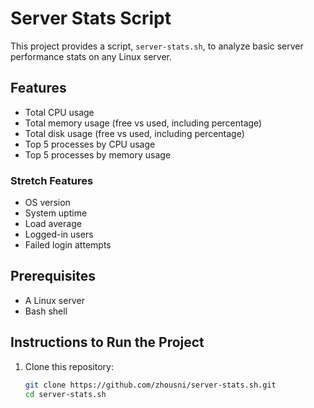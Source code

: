 # Server Stats Script

This project provides a script, `server-stats.sh`, to analyze basic server performance stats on any Linux server.

## Features

- Total CPU usage
- Total memory usage (free vs used, including percentage)
- Total disk usage (free vs used, including percentage)
- Top 5 processes by CPU usage
- Top 5 processes by memory usage

### Stretch Features
- OS version
- System uptime
- Load average
- Logged-in users
- Failed login attempts

## Prerequisites

- A Linux server
- Bash shell

## Instructions to Run the Project

1. Clone this repository:
   ```bash
   git clone https://github.com/zhousni/server-stats.sh.git
   cd server-stats.sh
